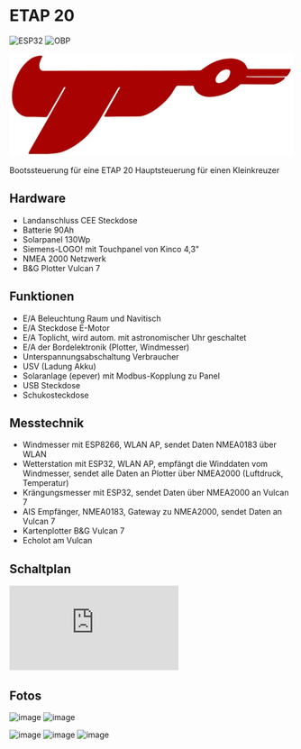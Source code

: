 # ETAP 20

![ESP32](https://img.shields.io/badge/Logo!-grey?logo=siemens)
![OBP](https://img.shields.io/badge/Sailing_with-OpenBoatsProjects-blue)

![Schematics](https://github.com/gerryvel/ETAP/blob/main/etap.jpg)

Bootssteuerung für eine ETAP 20
Hauptsteuerung für einen Kleinkreuzer 

## Hardware

- Landanschluss CEE Steckdose
- Batterie 90Ah
- Solarpanel 130Wp
- Siemens-LOGO! mit Touchpanel von Kinco 4,3"
- NMEA 2000 Netzwerk
- B&G Plotter Vulcan 7

## Funktionen

- E/A Beleuchtung Raum und Navitisch
- E/A Steckdose E-Motor
- E/A Toplicht, wird autom. mit astronomischer Uhr geschaltet
- E/A der Bordelektronik (Plotter, Windmesser)
- Unterspannungsabschaltung Verbraucher
- USV (Ladung Akku)
- Solaranlage (epever) mit Modbus-Kopplung zu Panel
- USB Steckdose
- Schukosteckdose

## Messtechnik

- Windmesser mit ESP8266, WLAN AP, sendet Daten NMEA0183 über WLAN
- Wetterstation mit ESP32, WLAN AP, empfängt die Winddaten vom Windmesser, sendet alle Daten an Plotter über NMEA2000 (Luftdruck, Temperatur)
- Krängungsmesser mit ESP32, sendet Daten über NMEA2000 an Vulcan 7
- AIS Empfänger, NMEA0183, Gateway zu NMEA2000, sendet Daten an Vulcan 7
- Kartenplotter B&G Vulcan 7
- Echolot am Vulcan

## Schaltplan

![Schaltplan](https://github.com/gerryvel/ETAP/blob/main/ETAP.pdf)

## Fotos

![image](https://user-images.githubusercontent.com/17195231/227980468-d2b7e442-e219-49b4-a7d9-7403569d0187.jpeg)
![image](https://github.com/user-attachments/assets/e8ca6c47-5b8f-4e0b-b6d5-3878fa6da75e)


![image](https://user-images.githubusercontent.com/17195231/227984708-99b8dcd1-320f-438b-afbe-812f05a47e54.jpeg)
![image](https://user-images.githubusercontent.com/17195231/228045143-26477db6-011c-4879-a8df-05baee568746.jpeg)
![image](https://user-images.githubusercontent.com/17195231/228045332-98923f65-827a-4b17-bdb6-ee9eb743253e.jpeg)



